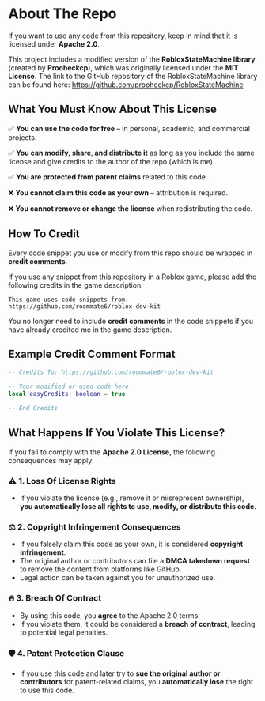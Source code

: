 # About The Repo

If you want to use any code from this repository, keep in mind that it is licensed under **Apache 2.0**.

This project includes a modified version of the **RobloxStateMachine library** (created by **Prooheckcp**), which was originally licensed under the **MIT License**. The link to the GitHub repository of the RobloxStateMachine library can be found here: https://github.com/prooheckcp/RobloxStateMachine

## What You Must Know About This License

✅ **You can use the code for free** – in personal, academic, and commercial projects.

✅ **You can modify, share, and distribute it** as long as you include the same license and give credits to the author of the repo (which is me).

✅ **You are protected from patent claims** related to this code.

❌ **You cannot claim this code as your own** – attribution is required.

❌ **You cannot remove or change the license** when redistributing the code.

## How To Credit

Every code snippet you use or modify from this repo should be wrapped in **credit comments**.

If you use any snippet from this repository in a Roblox game, please add the following credits in the game description:
```
This game uses code snippets from: https://github.com/roommate6/roblox-dev-kit
``` 
You no longer need to include **credit comments** in the code snippets if you have already credited me in the game description.

## Example Credit Comment Format

```Lua
-- Credits To: https://github.com/roommate6/roblox-dev-kit

-- Your modified or used code here
local easyCredits: boolean = true

-- End Credits
```

## What Happens If You Violate This License?

If you fail to comply with the **Apache 2.0 License**, the following consequences may apply:

### ⚠️ **1. Loss Of License Rights**
- If you violate the license (e.g., remove it or misrepresent ownership), **you automatically lose all rights to use, modify, or distribute this code**.

### ⚖️ **2. Copyright Infringement Consequences**
- If you falsely claim this code as your own, it is considered **copyright infringement**.
- The original author or contributors can file a **DMCA takedown request** to remove the content from platforms like GitHub.
- Legal action can be taken against you for unauthorized use.

### 🔥 **3. Breach Of Contract**
- By using this code, you **agree** to the Apache 2.0 terms.
- If you violate them, it could be considered a **breach of contract**, leading to potential legal penalties.

### 🛡 **4. Patent Protection Clause**
- If you use this code and later try to **sue the original author or contributors** for patent-related claims, you **automatically lose** the right to use this code.

